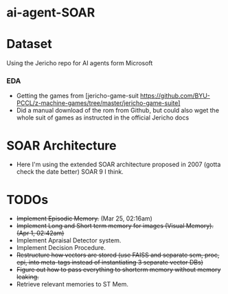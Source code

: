 # ai-agent-SOAR

# Dataset
Using the Jericho repo for AI agents form Microsoft
### EDA
- Getting the games from [jericho-game-suit https://github.com/BYU-PCCL/z-machine-games/tree/master/jericho-game-suite]
- Did a manual download of the rom from Github, but could also wget the whole suit of games as instructed in the official Jericho docs

# SOAR Architecture
- Here I'm using the extended SOAR architecture proposed in 2007 (gotta check the date better) SOAR 9 I think.

# TODOs
- ~~Implement Episodic Memory.~~ (Mar 25, 02:16am)
- ~~Implement Long and Short term memory for images (Visual Memory).(Apr 1, 02:42am)~~
- Implement Apraisal Detector system.
- Implement Decision Procedure.
- ~~Restructure how vectors are stored (use FAISS and separate sem, proc, epi, into meta-tags instead of instantiating 3 separate vector DBs)~~
- ~~Figure out how to pass everything to shorterm memory without memory leaking.~~
- Retrieve relevant memories to ST Mem.
